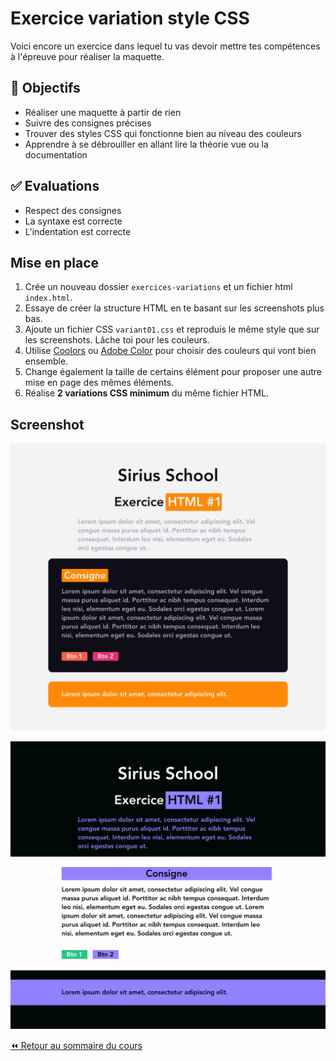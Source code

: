# Exercice variation style CSS

Voici encore un exercice dans lequel tu vas devoir mettre tes compétences à l'épreuve pour réaliser la maquette.

## :memo: Objectifs

- Réaliser une maquette à partir de rien
- Suivre des consignes précises
- Trouver des styles CSS qui fonctionne bien au niveau des couleurs
- Apprendre à se débrouiller en allant lire la théorie vue ou la documentation

## :white_check_mark: Evaluations

- Respect des consignes
- La syntaxe est correcte
- L'indentation est correcte

## Mise en place

1. Crée un nouveau dossier `exercices-variations` et un fichier html `index.html`.
2. Essaye de créer la structure HTML en te basant sur les screenshots plus bas.
3. Ajoute un fichier CSS `variant01.css` et reproduis le même style que sur les screenshots. Lâche toi pour les couleurs.
4. Utilise [Coolors](https://coolors.co/) ou [Adobe Color](https://color.adobe.com/fr/create/color-wheel) pour choisir des couleurs qui vont bien ensemble.
5. Change également la taille de certains élément pour proposer une autre mise en page des mêmes éléments.
6. Réalise **2 variations CSS minimum** du même fichier HTML.

## Screenshot

![variant01](img/14/14-01.png)

![variant02](img/14/14-03.png)

[:rewind: Retour au sommaire du cours](README.md#table-des-matières)
